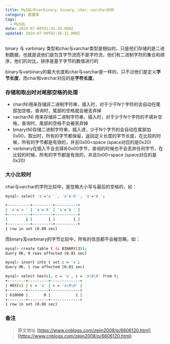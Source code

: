 ```yaml
---
title: MySQL中varbinary、binary、char、varchar异同
category: 数据库
tags:
  - MySQL
date: 2024-07-08T01:41:30.000Z
updated: 2024-07-09T02:26:31.000Z
---
```

binary 与 varbinary 类型和char与varchar类型是相似的，只是他们存储的是二进制数据，也就是说他们是包含字节流而不是字符流，他们有二进制字符的集合和顺序，他们的对比，排序是基于字节的数值进行的

binary与varbinary的最大长度和char与varchar是一样的，只不过他们是定义**字节长度**，而char和varchar对应的是**字符长度**。

### 存储和取出时对尾部空格的处理

- char(N)用来存储非二进制字符串，插入时，对于少于N个字符的会自动在尾部加空格，查询时，尾部的空格就会被丢弃掉
- vachar(N) 用来存储非二进制字符串，插入时，对于少于N个字符的不填补空格，查询时，尾部的空格不会被丢弃掉
- binary(N)存储二进制字符串，插入进，少于N个字节的会自动在尾部加0x00，取出时，所有的字节都保留，返回定义长度的字节长度，在比较的时候，所有的字节都是有效的，并且0x00<space (space对应的是0x20)
- varbinary在插入不会去填补0x00字节，查询的时候也不会丢弃任何字节，在比较的时候，所有的字节都是有效的，并且0x00<space (space对应的是0x20)

### 大小比较时

char与varchar的字符比较中，是忽略大小写与最后的空格的，如：

```bash
mysql> select 'a'='a ' , 'a'='A' , 'a'='A ';

+----------+---------+----------+
| 'a'='a ' | 'a'='A' | 'a'='A ' |
+----------+---------+----------+
|        1 |       1 |        1 |
+----------+---------+----------+
1 row in set (0.00 sec)
```

而binary及varbinary的字节比较中，所有的信息都不会被忽略，如：

```bash
mysql> create table t (c BINARY(3));
Query OK, 0 rows affected (0.01 sec)

mysql> insert into t set c = 'a';
Query OK, 1 row affected (0.01 sec)

mysql> select hex(c), c = 'a', c = 'a\0\0' from t;
+--------+---------+-------------+
| HEX(c) | c = 'a' | c = 'a\0\0' |
+--------+---------+-------------+
| 610000 |       0 |           1 |
+--------+---------+-------------+
1 row in set (0.08 sec)
```

### 备注

> 原文地址 [https://www.cnblogs.com/zejin2008/p/6606120.html](https://www.cnblogs.com/zejin2008/p/6606120.html)
